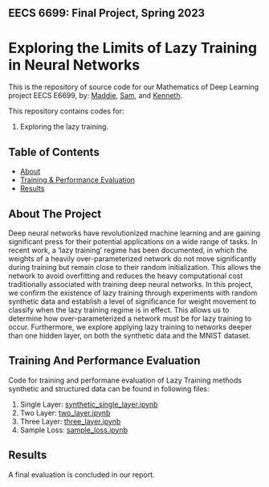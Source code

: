 ## EECS 6699: Final Project, Spring 2023
# Exploring the Limits of Lazy Training in Neural Networks

This is the repository of source code for our Mathematics of Deep Learning project EECS E6699,
by: [Maddie](https://theuselessweb.com/), [Sam](https://github.com/sdb2174), and [Kenneth](https://github.com/Kennethm-spec).

This repository contains codes for:

1. Exploring the lazy training.

<!-- TABLE OF CONTENTS -->
## Table of Contents

* [About](#about-the-project)
* [Training & Performance Evaluation](#training-and-performance-evaluation)
* [Results](#results)

## About The Project

Deep neural networks have revolutionized machine learning and are gaining significant
press for their potential applications on a wide range of tasks. In recent work,
a ‘lazy training’ regime has been documented, in which the weights of a heavily
over-parameterized network do not move significantly during training but remain
close to their random initialization. This allows the network to avoid overfitting
and reduces the heavy computational cost traditionally associated with training deep
neural networks. In this project, we confirm the existence of lazy training through
experiments with random synthetic data and establish a level of significance for
weight movement to classify when the lazy training regime is in effect. This allows
us to determine how over-parameterized a network must be for lazy training to occur.
Furthermore, we explore applying lazy training to networks deeper than one hidden
layer, on both the synthetic data and the MNIST dataset.

## Training And Performance Evaluation

Code for training and performane evaluation of Lazy Training methods synthetic and structured data can be found in following files:

1. Single Layer:  [synthetic_single_layer.ipynb](src/pytorch_code/synthetic_single_layer.ipynb)
2. Two Layer: [two_layer.ipynb](src/tensorflow_code/two_layer.ipynb)
3. Three Layer: [three_layer.ipynb](src/tensorflow_code/three_layer.ipynb)
4. Sample Loss: [sample_loss.ipynb](src/tensorflow_code/sample_loss.ipynb)

## Results
A final evaluation is concluded in our report.
